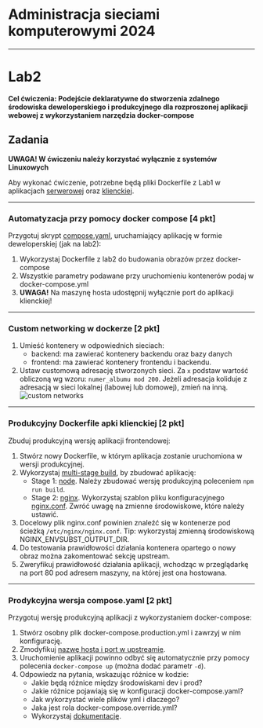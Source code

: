 # Administracja sieciami komputerowymi 2024

---

# Lab2

**Cel ćwiczenia: Podejście deklaratywne do stworzenia zdalnego środowiska deweloperskiego i produkcyjnego dla rozproszonej aplikacji webowej z wykorzystaniem narzędzia docker-compose**

## Zadania

**UWAGA! W ćwiczeniu należy korzystać wyłącznie z systemów Linuxowych**

Aby wykonać ćwiczenie, potrzebne będą pliki Dockerfile z Lab1 w aplikacjach [serwerowej](/server/Dockerfile) oraz [klienckiej](/client/Dockerfile).

---

### Automatyzacja przy pomocy docker compose [4 pkt]

Przygotuj skrypt [compose.yaml](/compose.yaml), uruchamiający aplikację w formie deweloperskiej (jak na lab2):

1. Wykorzystaj Dockerfile z lab2 do budowania obrazów przez docker-compose
2. Wszystkie parametry podawane przy uruchomieniu kontenerów podaj w docker-compose.yml
3. **UWAGA!** Na maszynę hosta udostępnij wyłącznie port do aplikacji klienckiej!

---

### Custom networking w dockerze [2 pkt]

1. Umieść kontenery w odpowiednich sieciach:
   - backend: ma zawierać kontenery backendu oraz bazy danych
   - frontend: ma zawierać kontenery frontendu i backendu.
2. Ustaw customową adresację stworzonych sieci. Za `x` podstaw wartość obliczoną wg wzoru: `numer_albumu mod 200`. Jeżeli adresacja koliduje z adresacją w sieci lokalnej (labowej lub domowej), zmień na inną.
   ![custom networks](/res/docker-compose-network.svg)

---

### Produkcyjny Dockerfile apki klienckiej [2 pkt]

Zbuduj produkcyjną wersję aplikacji frontendowej:

1. Stwórz nowy Dockerfile, w którym aplikacja zostanie uruchomiona w wersji produkcyjnej.
2. Wykorzystaj [multi-stage build](https://docs.docker.com/build/building/multi-stage/), by zbudować aplikację:
   - Stage 1: [node](https://hub.docker.com/_/node). Należy zbudować wersję produkcyjną poleceniem `npm run build`.
   - Stage 2: [nginx](https://hub.docker.com/_/nginx). Wykorzystaj szablon pliku konfiguracyjnego [nginx.conf](/client/nginx.conf.template). Zwróć uwagę na zmienne środowiskowe, które należy ustawić.
3. Docelowy plik nginx.conf powinien znaleźć się w kontenerze pod ścieżką `/etc/nginx/nginx.conf`. Tip: wykorzystaj zmienną środowiskową NGINX_ENVSUBST_OUTPUT_DIR.
4. Do testowania prawidłowości działania kontenera opartego o nowy obraz można zakomentować sekcję upstream.
5. Zweryfikuj prawidłowość działania aplikacji, wchodząc w przeglądarkę na port 80 pod adresem maszyny, na której jest ona hostowana.

---

### Prodykcyjna wersja compose.yaml [2 pkt]

Przygotuj wersję produkcyjną aplikacji z wykorzystaniem docker-compose:

1. Stwórz osobny plik docker-compose.production.yml i zawrzyj w nim konfigurację.
2. Zmodyfikuj [nazwę hosta i port w upstreamie](/client/nginx.conf#L15).
3. Uruchomienie aplikacji powinno odbyć się automatycznie przy pomocy polecenia `docker-compose up` (można dodać parametr `-d`).
4. Odpowiedz na pytania, wskazując różnice w kodzie:
   - Jakie będą różnice między środowiskami dev i prod?
   - Jakie różnice pojawiają się w konfiguracji docker-compose.yaml?
   - Jak wykorzystać wiele plików yml i dlaczego?
   - Jaka jest rola docker-compose.override.yml?
   - Wykorzystaj [dokumentację](https://docs.docker.com/compose/extends/).
